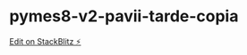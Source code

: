 # pymes8-v2-pavii-tarde-copia

[Edit on StackBlitz ⚡️](https://stackblitz.com/edit/pymes8-v2-pavii-tarde-copia)